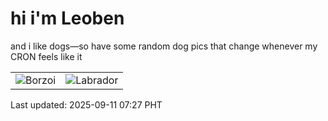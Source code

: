 # hi i'm Leoben

and i like dogs—so have some random dog pics that change whenever my CRON feels like it

|  |  |
|--------|----------|
| ![Borzoi](https://random-dog-vercel.vercel.app/api/random-borzoi?v=1757546876) | ![Labrador](https://random-dog-vercel.vercel.app/api/random-labrador?v=1757546876) |

Last updated: 2025-09-11 07:27 PHT
